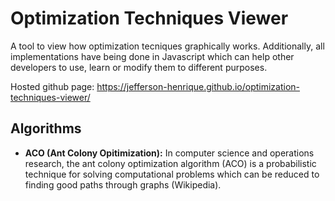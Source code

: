 # Optimization Techniques Viewer
A tool to view how optimization tecniques graphically works. Additionally, all implementations have being done in Javascript which can help other developers to use, learn or modify them to different purposes.

Hosted github page: https://jefferson-henrique.github.io/optimization-techniques-viewer/

## Algorithms
- **ACO (Ant Colony Opitimization):** In computer science and operations research, the ant colony optimization algorithm (ACO) is a probabilistic technique for solving computational problems which can be reduced to finding good paths through graphs (Wikipedia).
